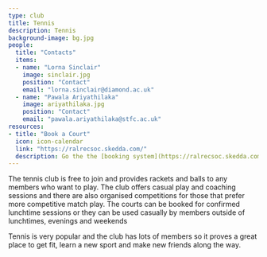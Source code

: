 ```yaml
---
type: club
title: Tennis
description: Tennis
background-image: bg.jpg
people:
  title: "Contacts"
  items:
  - name: "Lorna Sinclair"
    image: sinclair.jpg
    position: "Contact"
    email: "lorna.sinclair@diamond.ac.uk"
  - name: "Pawala Ariyathilaka"
    image: ariyathilaka.jpg
    position: "Contact"
    email: "pawala.ariyathilaka@stfc.ac.uk"
resources:
- title: "Book a Court"
  icon: icon-calendar
  link: "https://ralrecsoc.skedda.com/"
  description: Go the the [booking system](https://ralrecsoc.skedda.com) to book times on court. The booking system requires registration - a link to do so will have been sent when you joined the club.
---
```


The tennis club is free to join and provides rackets and balls to any members who want to play. The club offers casual play and coaching sessions and there are also organised competitions for those that prefer more competitive match play. The courts can be booked for confirmed lunchtime sessions or they can be used casually by members outside of lunchtimes, evenings and weekends

Tennis is very popular and the club has lots of members so it proves a great place to get fit, learn a new sport and make new friends along the way.

